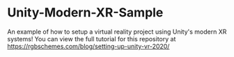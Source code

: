 # Unity-Modern-XR-Sample
An example of how to setup a virtual reality project using Unity's modern XR systems! You can view the full tutorial for this repository at https://rgbschemes.com/blog/setting-up-unity-vr-2020/
